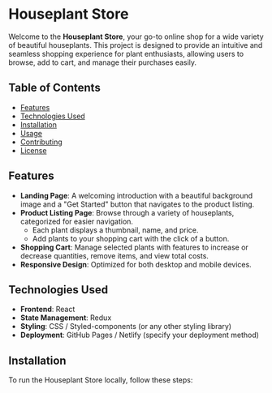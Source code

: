 # Houseplant Store

Welcome to the **Houseplant Store**, your go-to online shop for a wide variety of beautiful houseplants. This project is designed to provide an intuitive and seamless shopping experience for plant enthusiasts, allowing users to browse, add to cart, and manage their purchases easily.

## Table of Contents
- [Features](#features)
- [Technologies Used](#technologies-used)
- [Installation](#installation)
- [Usage](#usage)
- [Contributing](#contributing)
- [License](#license)

## Features
- **Landing Page**: A welcoming introduction with a beautiful background image and a "Get Started" button that navigates to the product listing.
- **Product Listing Page**: Browse through a variety of houseplants, categorized for easier navigation.
  - Each plant displays a thumbnail, name, and price.
  - Add plants to your shopping cart with the click of a button.
- **Shopping Cart**: Manage selected plants with features to increase or decrease quantities, remove items, and view total costs.
- **Responsive Design**: Optimized for both desktop and mobile devices.

## Technologies Used
- **Frontend**: React
- **State Management**: Redux
- **Styling**: CSS / Styled-components (or any other styling library)
- **Deployment**: GitHub Pages / Netlify (specify your deployment method)

## Installation
To run the Houseplant Store locally, follow these steps:

